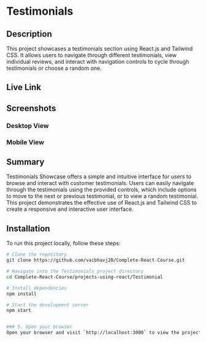 # Testimonials

## Description

This project showcases a testimonials section using React.js and Tailwind CSS. It allows users to navigate through different testimonials, view individual reviews, and interact with navigation controls to cycle through testimonials or choose a random one.

## Live Link

## Screenshots

### Desktop View

### Mobile View

## Summary

Testimonials Showcase offers a simple and intuitive interface for users to browse and interact with customer testimonials. Users can easily navigate through the testimonials using the provided controls, which include options to move to the next or previous testimonial, or to view a random testimonial. This project demonstrates the effective use of React.js and Tailwind CSS to create a responsive and interactive user interface.

## Installation

To run this project locally, follow these steps:

```bash
# Clone the repository
git clone https://github.com/vaibhavj20/Complete-React-Course.git

# Navigate into the Testimonials project directory
cd Complete-React-Course/projects-using-react/Testimonial

# Install dependencies
npm install

# Start the development server
npm start


### 5. Open your browser
Open your browser and visit `http://localhost:3000` to view the project.

```
